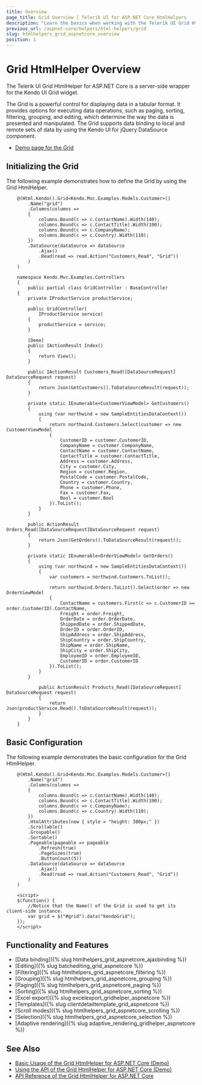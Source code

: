 ```yaml
---
title: Overview
page_title: Grid Overview | Telerik UI for ASP.NET Core HtmlHelpers
description: "Learn the basics when working with the Telerik UI Grid HtmlHelper for ASP.NET Core (MVC 6 or ASP.NET Core MVC)."
previous_url: /aspnet-core/helpers/html-helpers/grid
slug: htmlhelpers_grid_aspnetcore_overview
position: 1
---
```


# Grid HtmlHelper Overview

The Telerik UI Grid HtmlHelper for ASP.NET Core is a server-side wrapper for the Kendo UI Grid widget.

The Grid is a powerful control for displaying data in a tabular format. It provides options for executing data operations, such as paging, sorting, filtering, grouping, and editing, which determine the way the data is presented and manipulated. The Grid supports data binding to local and remote sets of data by using the Kendo UI for jQuery DataSource component.

* [Demo page for the Grid](https://demos.telerik.com/aspnet-core/grid/index)

## Initializing the Grid

The following example demonstrates how to define the Grid by using the Grid HtmlHelper.

```Razor
    @(Html.Kendo().Grid<Kendo.Mvc.Examples.Models.Customer>()
		.Name("grid")
		.Columns(columns =>
		{
			columns.Bound(c => c.ContactName).Width(140);
			columns.Bound(c => c.ContactTitle).Width(190);
			columns.Bound(c => c.CompanyName);
			columns.Bound(c => c.Country).Width(110);
		})
		.DataSource(dataSource => dataSource
			.Ajax()
			.Read(read => read.Action("Customers_Read", "Grid"))
		)
    )
```
```Controller
    namespace Kendo.Mvc.Examples.Controllers
    {
	    public partial class GridController : BaseController
    {
        private IProductService productService;

        public GridController(
            IProductService service)
        {
			productService = service;
		}

        [Demo]
        public IActionResult Index()
        {
            return View();
        }

		public IActionResult Customers_Read([DataSourceRequest] DataSourceRequest request)
		{
			return Json(GetCustomers().ToDataSourceResult(request));
		}

		private static IEnumerable<CustomerViewModel> GetCustomers()
		{
            using (var northwind = new SampleEntitiesDataContext())
            {
                return northwind.Customers.Select(customer => new CustomerViewModel
                {
                    CustomerID = customer.CustomerID,
                    CompanyName = customer.CompanyName,
                    ContactName = customer.ContactName,
                    ContactTitle = customer.ContactTitle,
                    Address = customer.Address,
                    City = customer.City,
                    Region = customer.Region,
                    PostalCode = customer.PostalCode,
                    Country = customer.Country,
                    Phone = customer.Phone,
                    Fax = customer.Fax,
                    Bool = customer.Bool
                }).ToList();
            }
		}

		public ActionResult Orders_Read([DataSourceRequest]DataSourceRequest request)
		{
			return Json(GetOrders().ToDataSourceResult(request));
		}

		private static IEnumerable<OrderViewModel> GetOrders()
		{
            using (var northwind = new SampleEntitiesDataContext())
            {
                var customers = northwind.Customers.ToList();

                return northwind.Orders.ToList().Select(order => new OrderViewModel
                {
                    ContactName = customers.First(c => c.CustomerID == order.CustomerID).ContactName,
                    Freight = order.Freight,
                    OrderDate = order.OrderDate,
                    ShippedDate = order.ShippedDate,
                    OrderID = order.OrderID,
                    ShipAddress = order.ShipAddress,
                    ShipCountry = order.ShipCountry,
                    ShipName = order.ShipName,
                    ShipCity = order.ShipCity,
                    EmployeeID = order.EmployeeID,
                    CustomerID = order.CustomerID
                }).ToList();
            }
		}

            public ActionResult Products_Read([DataSourceRequest] DataSourceRequest request)
            {
                return Json(productService.Read().ToDataSourceResult(request));
            }
        }
    }
```

## Basic Configuration

The following example demonstrates the basic configuration for the Grid HtmlHelper.

```
    @(Html.Kendo().Grid<Kendo.Mvc.Examples.Models.Customer>()
		.Name("grid")
		.Columns(columns =>
		{
			columns.Bound(c => c.ContactName).Width(140);
			columns.Bound(c => c.ContactTitle).Width(190);
			columns.Bound(c => c.CompanyName);
			columns.Bound(c => c.Country).Width(110);
		})
		.HtmlAttributes(new { style = "height: 380px;" })
		.Scrollable()
		.Groupable()
		.Sortable()
		.Pageable(pageable => pageable
			.Refresh(true)
			.PageSizes(true)
			.ButtonCount(5))
		.DataSource(dataSource => dataSource
			.Ajax()
			.Read(read => read.Action("Customers_Read", "Grid"))
		)
    )

    <script>
    $(function() {
        //Notice that the Name() of the Grid is used to get its client-side instance.
        var grid = $("#grid").data("kendoGrid");
    });
    </script>
```

## Functionality and Features

* [Data binding]({% slug htmlhelpers_grid_aspnetcore_ajaxbinding %})
* [Editing]({% slug batchediting_grid_aspnetcore %})
* [Filtering]({% slug htmlhelpers_grid_aspnetcore_filtering %})
* [Grouping]({% slug htmlhelpers_grid_aspnetcore_grouping %})
* [Paging]({% slug htmlhelpers_grid_aspnetcore_paging %})
* [Sorting]({% slug htmlhelpers_grid_aspnetcore_sorting %})
* [Excel export]({% slug excelexport_gridhelper_aspnetcore %})
* [Templates]({% slug clientdetailtemplate_grid_aspnetcore %})
* [Scroll modes]({% slug htmlhelpers_grid_aspnetcore_scrolling %})
* [Selection]({% slug htmlhelpers_grid_aspnetcore_selection %})
* [Adaptive rendering]({% slug adaptive_rendering_gridhelper_aspnetcore %})

## See Also

* [Basic Usage of the Grid HtmlHelper for ASP.NET Core (Demo)](https://demos.telerik.com/aspnet-core/grid/index)
* [Using the API of the Grid HtmlHelper for ASP.NET Core (Demo)](https://demos.telerik.com/aspnet-core/grid/api)
* [API Reference of the Grid HtmlHelper for ASP.NET Core](/api/grid)
